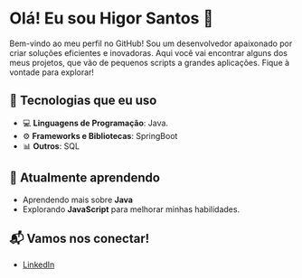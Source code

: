 # Olá! Eu sou Higor Santos 👋

Bem-vindo ao meu perfil no GitHub! Sou um desenvolvedor apaixonado por criar soluções eficientes e inovadoras. Aqui você vai encontrar alguns dos meus projetos, que vão de pequenos scripts a grandes aplicações. Fique à vontade para explorar!

## 🚀 Tecnologias que eu uso

- 💻 **Linguagens de Programação**: Java.
- ⚙️ **Frameworks e Bibliotecas**: SpringBoot
- 📊 **Outros**: SQL

## 🌱 Atualmente aprendendo

- Aprendendo mais sobre **Java**
- Explorando **JavaScript** para melhorar minhas habilidades.

## 📬 Vamos nos conectar!

- [LinkedIn](https://www.linkedin.com/in/higor-santos-0733a41b8/)
